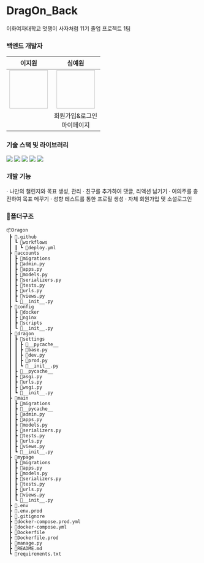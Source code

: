 
# DragOn_Back
이화여자대학교 멋쟁이 사자처럼 11기 졸업 프로젝트 1팀 

### 백엔드 개발자

|                           이지원                            |                             심예원                             |
| :---------------------------------------------------------: | :------------------------------------------------------------: |
|               <img width="100" height="100"/>               |                <img width="100" height="100"/>                 |
|  | 회원가입&로그인 <br />  마이페이지 |


### 기술 스택 및 라이브러리

<img src="https://img.shields.io/badge/github-181717?style=for-the-badge&logo=github&logoColor=white"/> <img src="https://img.shields.io/badge/python-3776AB?style=for-the-badge&logo=python&logoColor=white"> <img src="https://img.shields.io/badge/mysql-4479A1?style=for-the-badge&logo=mysql&logoColor=white"> <img src="https://img.shields.io/badge/django-092E20?style=for-the-badge&logo=django&logoColor=white">  <img src="https://img.shields.io/badge/amazonaws-232F3E?style=for-the-badge&logo=amazonaws&logoColor=white"> 

### 개발 기능
 · 나만의 챌린지와 목표 생성, 관리 
 · 친구를 추가하여 댓글, 리액션 남기기
 · 여의주를 충전하여 목표 메꾸기 
 · 성향 테스트를 통한 프로필 생성
 · 자체 회원가입 및 소셜로그인
 

### 📁폴더구조
```
📦Dragon
 ┣ 📂.github
 ┃ ┗ 📂workflows
 ┃ ┃ ┗ 📜deploy.yml
 ┣ 📂accounts
 ┃ ┣ 📂migrations
 ┃ ┣ 📜admin.py
 ┃ ┣ 📜apps.py
 ┃ ┣ 📜models.py
 ┃ ┣ 📜serializers.py
 ┃ ┣ 📜tests.py
 ┃ ┣ 📜urls.py
 ┃ ┣ 📜views.py
 ┃ ┗ 📜__init__.py
 ┣ 📂config
 ┃ ┣ 📂docker
 ┃ ┣ 📂nginx
 ┃ ┣ 📂scripts
 ┃ ┗ 📜__init__.py
 ┣ 📂dragon
 ┃ ┣ 📂settings
 ┃ ┃ ┣ 📂__pycache__
 ┃ ┃ ┣ 📜base.py
 ┃ ┃ ┣ 📜dev.py
 ┃ ┃ ┣ 📜prod.py
 ┃ ┃ ┗ 📜__init__.py
 ┃ ┣ 📂__pycache__
 ┃ ┣ 📜asgi.py
 ┃ ┣ 📜urls.py
 ┃ ┣ 📜wsgi.py
 ┃ ┗ 📜__init__.py
 ┣ 📂main
 ┃ ┣ 📂migrations
 ┃ ┣ 📂__pycache__
 ┃ ┣ 📜admin.py
 ┃ ┣ 📜apps.py
 ┃ ┣ 📜models.py
 ┃ ┣ 📜serializers.py
 ┃ ┣ 📜tests.py
 ┃ ┣ 📜urls.py
 ┃ ┣ 📜views.py
 ┃ ┗ 📜__init__.py
 ┣ 📂mypage
 ┃ ┣ 📂migrations
 ┃ ┣ 📜apps.py
 ┃ ┣ 📜models.py
 ┃ ┣ 📜serializers.py
 ┃ ┣ 📜tests.py
 ┃ ┣ 📜urls.py
 ┃ ┣ 📜views.py
 ┃ ┗ 📜__init__.py
 ┣ 📜.env
 ┣ 📜.env.prod
 ┣ 📜.gitignore
 ┣ 📜docker-compose.prod.yml
 ┣ 📜docker-compose.yml
 ┣ 📜Dockerfile
 ┣ 📜Dockerfile.prod
 ┣ 📜manage.py
 ┣ 📜README.md
 ┗ 📜requirements.txt
```
